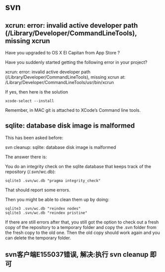 # svn

## xcrun: error: invalid active developer path (/Library/Developer/CommandLineTools), missing xcrun

Have you upgraded to OS X El Cap­i­tan from App Store ?

Have you sud­denly started get­ting the fol­low­ing error in your project?

xcrun: error: invalid active developer path (/Library/Developer/CommandLineTools), missing xcrun at: /Library/Developer/CommandLineTools/usr/bin/xcrun

If yes, then here is the solution

    xcode-select --install

Remem­ber, in MAC git is attached to XCode’s Com­mand line tools.

## sqlite: database disk image is malformed

This has been asked before:

svn cleanup: sqlite: database disk image is malformed

The answer there is:

You do an integrity check on the sqlite database that keeps track of the repository (/.svn/wc.db):

    sqlite3 .svn/wc.db "pragma integrity_check"

That should report some errors.

Then you might be able to clean them up by doing:

    sqlite3 .svn/wc.db "reindex nodes"
    sqlite3 .svn/wc.db "reindex pristine"

If there are still errors after that, you still got the option to check out a fresh copy of the repository to a temporary folder and copy the .svn folder from the fresh copy to the old one. Then the old copy should work again and you can delete the temporary folder.

## svn客户端E155037错误, 解决:执行 svn cleanup 即可
